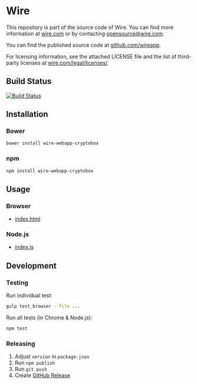 # Wire

This repository is part of the source code of Wire. You can find more information at [wire.com](https://wire.com) or by contacting opensource@wire.com.

You can find the published source code at [github.com/wireapp](https://github.com/wireapp).

For licensing information, see the attached LICENSE file and the list of third-party licenses at [wire.com/legal/licenses/](https://wire.com/legal/licenses/).

## Build Status

[![Build Status](https://travis-ci.org/wireapp/wire-webapp-cryptobox.svg?branch=master)](https://travis-ci.org/wireapp/wire-webapp-cryptobox)

## Installation

### Bower

```bash
bower install wire-webapp-cryptobox
```

### npm

```bash
npm install wire-webapp-cryptobox
```

## Usage

### Browser

- [index.html](./dist/index.html)

### Node.js

- [index.js](./dist/index.js) 

## Development

### Testing

Run individual test:

```bash
gulp test_browser --file ...
```

Run all tests (in Chrome & Node.js):

```bash
npm test
```

### Releasing

1. Adjust `version` in `package.json`
1. Run `npm publish`
1. Run `git push`
1. Create [GitHub Release](./releases)
